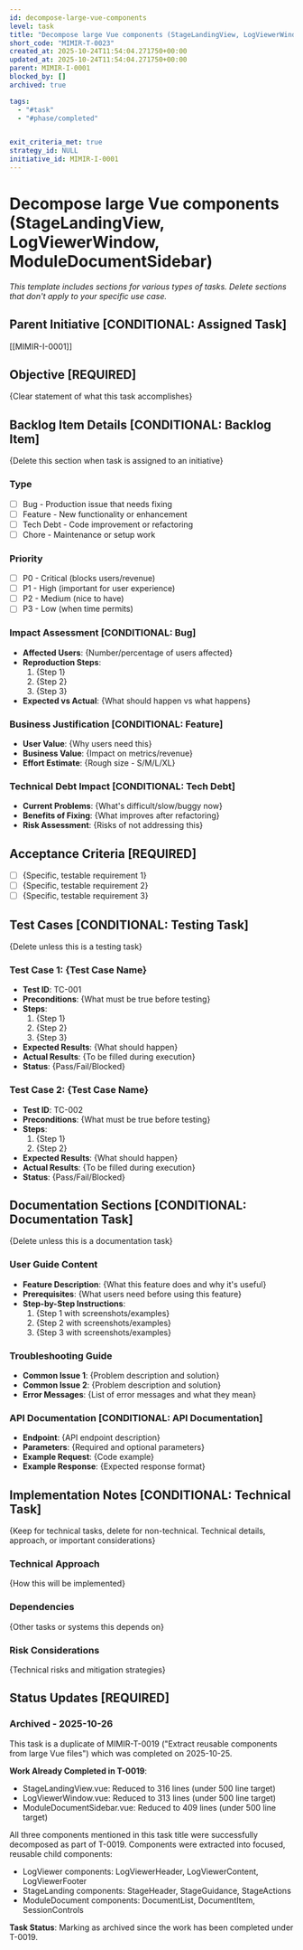 ```yaml
---
id: decompose-large-vue-components
level: task
title: "Decompose large Vue components (StageLandingView, LogViewerWindow, ModuleDocumentSidebar)"
short_code: "MIMIR-T-0023"
created_at: 2025-10-24T11:54:04.271750+00:00
updated_at: 2025-10-24T11:54:04.271750+00:00
parent: MIMIR-I-0001
blocked_by: []
archived: true

tags:
  - "#task"
  - "#phase/completed"


exit_criteria_met: true
strategy_id: NULL
initiative_id: MIMIR-I-0001
---
```


# Decompose large Vue components (StageLandingView, LogViewerWindow, ModuleDocumentSidebar)

*This template includes sections for various types of tasks. Delete sections that don't apply to your specific use case.*

## Parent Initiative **[CONDITIONAL: Assigned Task]**

[[MIMIR-I-0001]]

## Objective **[REQUIRED]**

{Clear statement of what this task accomplishes}

## Backlog Item Details **[CONDITIONAL: Backlog Item]**

{Delete this section when task is assigned to an initiative}

### Type
- [ ] Bug - Production issue that needs fixing
- [ ] Feature - New functionality or enhancement  
- [ ] Tech Debt - Code improvement or refactoring
- [ ] Chore - Maintenance or setup work

### Priority
- [ ] P0 - Critical (blocks users/revenue)
- [ ] P1 - High (important for user experience)
- [ ] P2 - Medium (nice to have)
- [ ] P3 - Low (when time permits)

### Impact Assessment **[CONDITIONAL: Bug]**
- **Affected Users**: {Number/percentage of users affected}
- **Reproduction Steps**: 
  1. {Step 1}
  2. {Step 2}
  3. {Step 3}
- **Expected vs Actual**: {What should happen vs what happens}

### Business Justification **[CONDITIONAL: Feature]**
- **User Value**: {Why users need this}
- **Business Value**: {Impact on metrics/revenue}
- **Effort Estimate**: {Rough size - S/M/L/XL}

### Technical Debt Impact **[CONDITIONAL: Tech Debt]**
- **Current Problems**: {What's difficult/slow/buggy now}
- **Benefits of Fixing**: {What improves after refactoring}
- **Risk Assessment**: {Risks of not addressing this}

## Acceptance Criteria **[REQUIRED]**

- [ ] {Specific, testable requirement 1}
- [ ] {Specific, testable requirement 2}
- [ ] {Specific, testable requirement 3}

## Test Cases **[CONDITIONAL: Testing Task]**

{Delete unless this is a testing task}

### Test Case 1: {Test Case Name}
- **Test ID**: TC-001
- **Preconditions**: {What must be true before testing}
- **Steps**: 
  1. {Step 1}
  2. {Step 2}
  3. {Step 3}
- **Expected Results**: {What should happen}
- **Actual Results**: {To be filled during execution}
- **Status**: {Pass/Fail/Blocked}

### Test Case 2: {Test Case Name}
- **Test ID**: TC-002
- **Preconditions**: {What must be true before testing}
- **Steps**: 
  1. {Step 1}
  2. {Step 2}
- **Expected Results**: {What should happen}
- **Actual Results**: {To be filled during execution}
- **Status**: {Pass/Fail/Blocked}

## Documentation Sections **[CONDITIONAL: Documentation Task]**

{Delete unless this is a documentation task}

### User Guide Content
- **Feature Description**: {What this feature does and why it's useful}
- **Prerequisites**: {What users need before using this feature}
- **Step-by-Step Instructions**:
  1. {Step 1 with screenshots/examples}
  2. {Step 2 with screenshots/examples}
  3. {Step 3 with screenshots/examples}

### Troubleshooting Guide
- **Common Issue 1**: {Problem description and solution}
- **Common Issue 2**: {Problem description and solution}
- **Error Messages**: {List of error messages and what they mean}

### API Documentation **[CONDITIONAL: API Documentation]**
- **Endpoint**: {API endpoint description}
- **Parameters**: {Required and optional parameters}
- **Example Request**: {Code example}
- **Example Response**: {Expected response format}

## Implementation Notes **[CONDITIONAL: Technical Task]**

{Keep for technical tasks, delete for non-technical. Technical details, approach, or important considerations}

### Technical Approach
{How this will be implemented}

### Dependencies
{Other tasks or systems this depends on}

### Risk Considerations
{Technical risks and mitigation strategies}

## Status Updates **[REQUIRED]**

### Archived - 2025-10-26

This task is a duplicate of MIMIR-T-0019 ("Extract reusable components from large Vue files") which was completed on 2025-10-25.

**Work Already Completed in T-0019**:
- StageLandingView.vue: Reduced to 316 lines (under 500 line target)
- LogViewerWindow.vue: Reduced to 313 lines (under 500 line target)
- ModuleDocumentSidebar.vue: Reduced to 409 lines (under 500 line target)

All three components mentioned in this task title were successfully decomposed as part of T-0019. Components were extracted into focused, reusable child components:
- LogViewer components: LogViewerHeader, LogViewerContent, LogViewerFooter
- StageLanding components: StageHeader, StageGuidance, StageActions
- ModuleDocument components: DocumentList, DocumentItem, SessionControls

**Task Status**: Marking as archived since the work has been completed under T-0019.